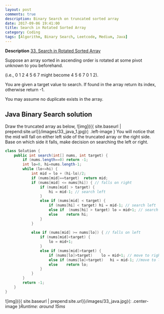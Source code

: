 ```yaml
---
layout: post
comments: true
description: Binary Search on truncated sorted array
date: 2017-09-06 19:41:00
title: Search in Rotated Sorted Array
category: Coding
tags: [Algorithm, Binary Search, Leetcode, Medium, Java]
---
```


**Description**
[33. Search in Rotated Sorted Array](https://leetcode.com/problems/search-in-rotated-sorted-array/description/)

Suppose an array sorted in ascending order is rotated at some pivot unknown to you beforehand.

(i.e., 0 1 2 4 5 6 7 might become 4 5 6 7 0 1 2).

You are given a target value to search. If found in the array return its index, otherwise return -1.

You may assume no duplicate exists in the array.

## Java Binary Search solution
Draw the truncated array as below,
![img]({{ site.baseurl | prepend:site.url}}/images/33_java_1.jpg){: .left-image }
You will notice that the mid will fall on either left side of the truncated array or the right side.
Base on which side it falls, make decision on searching the left or right.


```java
class Solution {
    public int search(int[] nums, int target) {
        if (nums.length==0) return -1;
        int lo=0, hi=nums.length-1;
        while (lo<=hi) {
            int mid = lo + (hi-lo)/2;
            if (nums[mid]==target)  return mid;
            if (nums[mid] <= nums[hi]) { // falls on right
                if (nums[mid] > target) {
                    hi = mid-1; // search left
                }
                else if (nums[mid] < target) {
                    if (nums[hi] < target) hi = mid-1; // search left
                    else if  (nums[hi] > target) lo = mid+1; // search right
                    else    return hi;
                }
            }
            
            else if (nums[mid] >= nums[lo]) { // falls on left
                if (nums[mid]<target) {
                    lo = mid+1;
                }
                else if (nums[mid]>target) {
                    if (nums[lo]>target)    lo = mid+1; // move to right
                    else if (nums[lo]<target)   hi = mid-1; //move to left
                    else    return lo;
                }
            }
        }
        return -1;
    }
}
```

![img]({{ site.baseurl | prepend:site.url}}/images/33_java.jpg){: .center-image }*Runtime: around 15ms*


